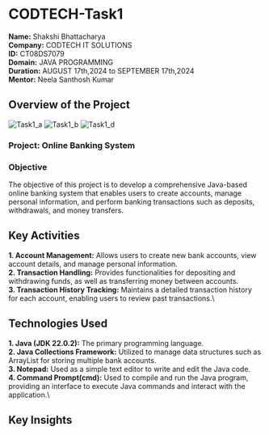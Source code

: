# CODTECH-Task1
**Name:** Shakshi Bhattacharya\
**Company:** CODTECH IT SOLUTIONS\
**ID:** CT08DS7079\
**Domain:** JAVA PROGRAMMING\
**Duration:** AUGUST 17th,2024 to SEPTEMBER 17th,2024\
**Mentor:** Neela Santhosh Kumar

## Overview of the Project
![Task1_a](https://github.com/user-attachments/assets/482afab3-7d77-4613-9f4d-b42a7975280e) ![Task1_b](https://github.com/user-attachments/assets/06ff70af-e427-4ef6-a091-06c0f13d4932)
![Task1_d](https://github.com/user-attachments/assets/b4dac0df-e956-4d06-9a57-10016c17fe09)

### Project: Online Banking System

### Objective
The objective of this project is to develop a comprehensive Java-based online banking system that enables users to create accounts, manage personal information, and perform banking transactions such as deposits, withdrawals, and money transfers.

## Key Activities
**1. Account Management:** Allows users to create new bank accounts, view account details, and manage personal information.\
**2. Transaction Handling:** Provides functionalities for depositing and withdrawing funds, as well as transferring money between accounts.\
**3. Transaction History Tracking:** Maintains a detailed transaction history for each account, enabling users to review past transactions.\

## Technologies Used
**1. Java (JDK 22.0.2):** The primary programming language.\
**2. Java Collections Framework:** Utilized to manage data structures such as ArrayList for storing multiple bank accounts.\
**3. Notepad:** Used as a simple text editor to write and edit the Java code.\
**4. Command Prompt(cmd):** Used to compile and run the Java program, providing an interface to execute Java commands and interact with the application.\

## Key Insights







